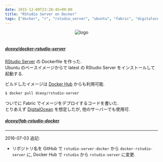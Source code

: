 ```yaml
---
date: 2015-12-09T23:28:45+09:00
title: "RStudio Server on Docker"
tags: ["docker", "r", "rstudio_server", "ubuntu", "fabric", "digitalocean"]
---
```


<div style="text-align: center;">
  <img src="../../images/rstudio.png" alt="logo">
</div>
<br>

##### [dceoy/docker-rstudio-server](https://github.com/dceoy/rstudio-server-docker)

[RStudio Server](https://www.rstudio.com/products/rstudio/) の Dockerfile を作った.  
Ubuntu のベースイメージからで latest の RStudio Server をインストールして起動する.

ビルドしたイメージは [Docker Hub](https://hub.docker.com/r/dceoy/rstudio-server/) からも利用可能.

```sh
$ docker pull dceoy/rstudio-server
```

ついでに Fabric でイメージをデプロイするコードを書いた.  
とりあえず [DigitalOcean](https://www.digitalocean.com/?refcode=2b30b7b68ac5) を想定したが, 他のサーバーでも使用可.

##### [dceoy/fab-rstudio-docker](https://github.com/dceoy/fab-rstudio-docker)

---

2016-07-03 追記:

- リポジトリ名を GitHub で `rstudio-server-docker` から `docker-rstudio-server` に, Docker Hub で `rstudio` から `rstudio-server` に変更.


<script>
  amzn_assoc_default_search_key = "RStudio";
</script>
